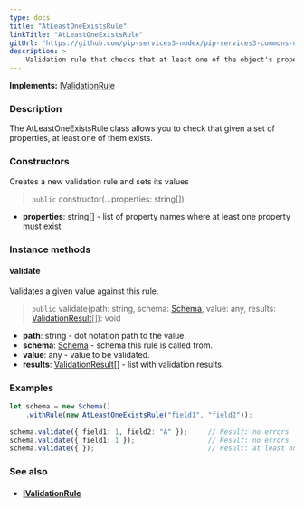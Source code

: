 ```yaml
---
type: docs
title: "AtLeastOneExistsRule"
linkTitle: "AtLeastOneExistsRule"
gitUrl: "https://github.com/pip-services3-nodex/pip-services3-commons-nodex"
description: >
    Validation rule that checks that at least one of the object's properties exists.
---
```


**Implements:** [IValidationRule](../ivalidation_rule)

### Description

The AtLeastOneExistsRule class allows you to check that given a set of properties, at least one of them exists. 

### Constructors
Creates a new validation rule and sets its values

> `public` constructor(...properties: string[])

- **properties**: string[] - list of property names where at least one property must exist

### Instance methods

#### validate
Validates a given value against this rule.

> `public` validate(path: string, schema: [Schema](../schema), value: any, results: [ValidationResult](../validation_result)[]): void 

- **path**: string - dot notation path to the value.
- **schema**: [Schema](../schema) - schema this rule is called from.
- **value**: any - value to be validated.
- **results**: [ValidationResult](../validation_result)[] - list with validation results.

### Examples
```typescript
let schema = new Schema()
    .withRule(new AtLeastOneExistsRule("field1", "field2"));
  
schema.validate({ field1: 1, field2: "A" });     // Result: no errors
schema.validate({ field1: 1 });                  // Result: no errors
schema.validate({ });                            // Result: at least one of properties field1, field2 must exist

```

### See also
- #### [IValidationRule](../ivalidation_rule)
